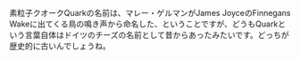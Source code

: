 素粒子クオークQuarkの名前は、マレー・ゲルマンがJames JoyceのFinnegans Wakeに出てくる鳥の鳴き声から命名した、ということですが、どうもQuarkという言葉自体はドイツのチーズの名前として昔からあったみたいです。どっちが歴史的に古いんでしょうね。

